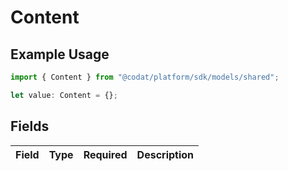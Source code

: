 # Content

## Example Usage

```typescript
import { Content } from "@codat/platform/sdk/models/shared";

let value: Content = {};
```

## Fields

| Field       | Type        | Required    | Description |
| ----------- | ----------- | ----------- | ----------- |